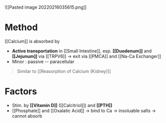 ![[Pasted image 20220216035615.png]]

# Method
[[Calcium]] is absorbed by
- **Active transportation** in [[Small Intestine]], esp. **[[Duodenum]]** and **[[Jejunum]]** via [[TRPV6]] → exit via [[PMCA]] and [[Na-Ca Exchanger]]
- Minor : passive -- paracellular
> Similar to [[Reasorption of Calcium (Kidney)]]

# Factors
- Stim. by **[[Vitamin D]]** ([[Calcitriol]]) and **[[PTH]]**
- [[Phosphate]] and [[Oxalatic Acid]] -> bind to Ca -> insoluable salts -> cannot absorb